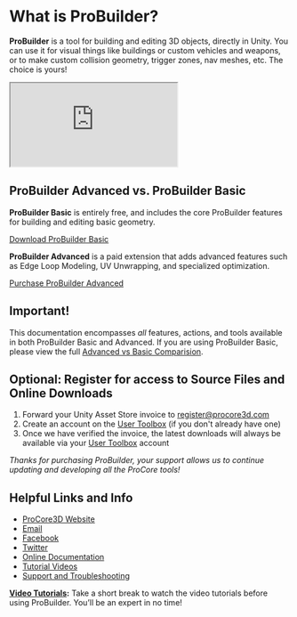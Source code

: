 ﻿<h1>What is ProBuilder?</h1>

**ProBuilder** is a tool for building and editing 3D objects, directly in Unity. You can use it for visual things like buildings or custom vehicles and weapons, or to make custom collision geometry, trigger zones, nav meshes, etc. The choice is yours!

<iframe class="youtube-preview" src="https://www.youtube.com/watch?v=Kjqx6cKUepc" allowfullscreen></iframe>

## ProBuilder Advanced vs. ProBuilder Basic

**ProBuilder Basic** is entirely free, and includes the core ProBuilder features for building and editing basic geometry.

[Download ProBuilder Basic](http://u3d.as/62y)

**ProBuilder Advanced** is a paid extension that adds advanced features such as Edge Loop Modeling, UV Unwrapping, and specialized optimization.

[Purchase ProBuilder Advanced](http://u3d.as/30b)

<div class="alert-box warning">
<h2>Important!</h2>
This documentation encompasses <i>all</i> features, actions, and tools available in both ProBuilder Basic and Advanced. If you are using ProBuilder Basic, please view the full <a href="@todo">Advanced vs Basic Comparision</a>.
</div>

## Optional: Register for access to Source Files and Online Downloads

1. Forward your Unity Asset Store invoice to [register@procore3d.com](mailto:register@procore3d.com)
2. Create an account on the [User Toolbox](http://www.procore3d.com/usertoolbox) (if you don't already have one)
3. Once we have verified the invoice, the latest downloads will always be available via your [User Toolbox](http://www.procore3d.com/usertoolbox) account

*Thanks for purchasing ProBuilder, your support allows us to continue updating and developing all the ProCore tools!*

## Helpful Links and Info

- [ProCore3D Website](http://www.procore3d.com)
- [Email](mailto:contact@procore3d.com)
- [Facebook](http://www.facebook.com/probuilder3d)
- [Twitter](http://www.twitter.com/probuilder3d)
- [Online Documentation](http://www.procore3d.com/docs/probuilder)
- [Tutorial Videos](http://www.procore3d.com/videos)
- [Support and Troubleshooting](http://www.procore3d.com/forum)


**[Video Tutorials](http://www.procore3d.com/probuilder):** Take a short break to watch the video tutorials before using ProBuilder.  You’ll be an expert in no time!
